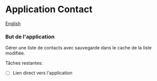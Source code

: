 # Application Contact

[English](README.en.md)


### But de l'application

Gérer une liste de contacts avec sauvegarde dans le cache de la liste modifiée.

Tâches restantes:

- [ ] Lien direct vers l'application

